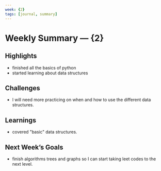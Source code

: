 ```yaml
---
week: {2}        
tags: [journal, summary]
---
```


# Weekly Summary — {2}

## Highlights

- finished all the basics of python
- started learning about data structures

## Challenges

- I will need more practicing on when and how to use the different data structures.

## Learnings

- covered "basic" data structures.

## Next Week’s Goals

- finish algorithms trees and graphs so I can start taking leet codes to the next level.
